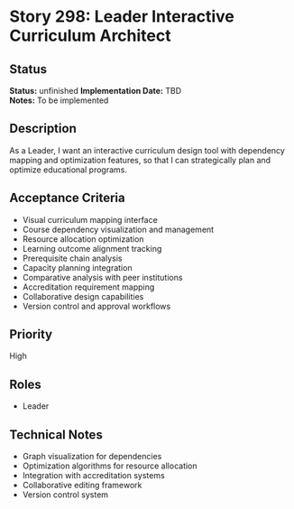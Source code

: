 # Story 298: Leader Interactive Curriculum Architect

## Status
**Status:** unfinished
**Implementation Date:** TBD  
**Notes:** To be implemented

## Description
As a Leader, I want an interactive curriculum design tool with dependency mapping and optimization features, so that I can strategically plan and optimize educational programs.

## Acceptance Criteria
- Visual curriculum mapping interface
- Course dependency visualization and management
- Resource allocation optimization
- Learning outcome alignment tracking
- Prerequisite chain analysis
- Capacity planning integration
- Comparative analysis with peer institutions
- Accreditation requirement mapping
- Collaborative design capabilities
- Version control and approval workflows

## Priority
High

## Roles
- Leader

## Technical Notes
- Graph visualization for dependencies
- Optimization algorithms for resource allocation
- Integration with accreditation systems
- Collaborative editing framework
- Version control system

